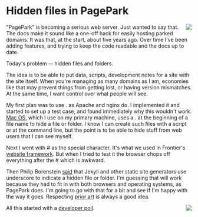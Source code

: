 # Hidden files in PagePark
<img src="http://scripting.com/images/2019/03/20/tryHarder.png" border="0" align="right">"PagePark" is becoming a serious web server. Just wanted to say that. The docs make it sound like a one-off hack for easily hosting parked domains. It was that, at the start, about five years ago. Over time I've been adding features, and trying to keep the code readable and the docs up to date. 

Today's problem -- hidden files and folders.

The idea is to be able to put data, scripts, development notes for a site with the site itself. When you're managing as many domains as I am, economies like that may prevent things from getting lost, or having version mismatches. At the same time, I want control over what people will see. 

My first plan was to use . as Apache and nginx do. I implemented it and started to set up a test case, and found immediately why this wouldn't work. <a href="http://scripting.com/images/2019/12/09/macErrorMessage.png">Mac OS</a>, which I use on my primary machine, uses a . at the beginning of a file name to hide a file or folder. I know I can create such files with a script or at the command line, but the point is to be able to hide stuff from web users that I can see myself. 

Next I went with # as the special character. It's what we used in Frontier's <a href="http://frontier.userland.com/stories/storyReader$1006">website framework</a>. But when I tried to test it the browser chops off everything after the # which is awkward. 

Then Philip Borenstein <a href="https://twitter.com/pborenstein/status/1204076780191191041">said</a> that Jekyll and other static site generators use underscore to indicate a hidden file or folder. I'm guessing that will work because they had to fit in with both browsers and operating systems, as PagePark does. I'm going to go with that for a bit and see if I'm happy with the way it goes. Respecting <a href="http://essaysfromexodus.scripting.com/priorArtDesignMethod">prior art</a> is always a good idea. 

<img src="http://scripting.com/images/2019/03/20/tryHarder.png" border="0" align="right">All this started with a <a href="https://twitter.com/davewiner/status/1204059284662837251">developer poll</a>.

